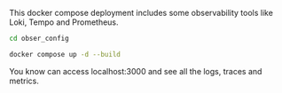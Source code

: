 This docker compose deployment includes some observability tools like Loki, Tempo and Prometheus.

```bash
cd obser_config
```

```bash
docker compose up -d --build
```

You know can access localhost:3000 and see all the logs, traces and metrics.